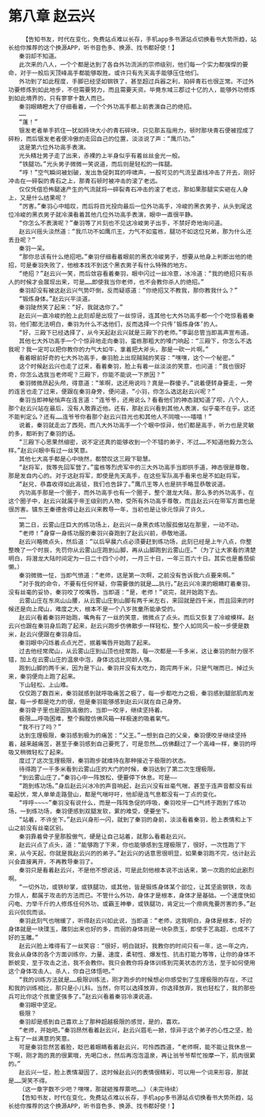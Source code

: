 # 第八章 赵云兴
        【告知书友，时代在变化，免费站点难以长存，手机app多书源站点切换看书大势所趋，站长给你推荐的这个换源APP，听书音色多、换源、找书都好使！】
       秦羽却不知道。
       此次来的八人，一个个都是达到了各自外功流派的宗师级别，他们每一个实力都强悍的要命，对于一般后天顶峰高手都能够取胜。或许只有先天高手能够压住他们。
       外功到了如此程度，手脚已经坚如钢铁了，甚至超过兵器之利，拍碎青石也很正常。不过外功要修炼到如此地步，不但需要努力，而且需要天资。毕竟东域三郡过十亿的人，能够外功修炼到如此境界的，只有寥寥十数人而已。
       秦羽眼睛瞪大了仔细看着，一个个外功高手都上前表演自己的绝招。
       ……
       “蓬！”
       银发老者单手抓住一犹如砖块大小的青石碎块，只见那五指用力，顿时那块青石便被捏成了碎粉，而后银发老者便冷傲的走回自己的位置，淡淡说了声：“鹰爪功。”
       这是第六位外功高手表演。
       光头精壮男子走了出来，赤裸的上半身似乎有着丝丝金光一般。
       “铁腿功。”光头男子微微一笑说道，而后则是轻松的一挥腿。
       “呼！”空气瞬间被划破，发出急促刺耳的呼啸声，一股可见的气流呈直线冲击了开去，刚好冲击在一碎裂的青石之上，那青石顿时被冲击的滚了老远。
       仅仅凭借恐怖腿速产生的气流就将一碎裂青石冲击的滚了老远，那如果那腿实实砸在人身上，又是什么结果呢？
       “厉害。”秦羽心中暗叹，而后将目光投向最后一位外功高手，冷峻的黑衣男子，从头到尾这位冷峻的黑衣男子就冷漠看着其他几位外功高手表演，眼中一直很平静。
       “你怎么不表演呢？”秦羽等了片刻也不见这冷峻男子出手，不禁好奇地询问道。
       赵云兴摇头淡然道：“我爪功不如鹰爪王，力气不如蛮栋，腿功不如这位兄弟，那为什么还丢丑呢？”
       秦羽一呆。
       “那你总该有什么绝招吧。”秦羽仔细看着眼前的黑衣冷峻男子，想要从他身上判断出他的绝招，可是秦羽失败了，他根本找不到这个黑衣男子有什么特殊的地方。
       “绝招？”赵云兴一笑，而后敛容看着秦羽，眼中闪过一丝冷意，冰冷道：“我的绝招只有杀人的时候才会展现出来，可是……即使我当你老师，也不会教你杀人的绝招。”
       秦羽却没有被这赵云兴气势吓倒，反而疑惑道：“你绝招又不教我，那你教我什么？”
       “锻炼身体。”赵云兴平淡道。
       秦羽陡然笑了起来：“好，我就选你了。”
       赵云兴一直冷峻的脸上此刻却是出现了一丝惊讶，连其他七大外功高手都一个个吃惊看着秦羽，他们都无法明白，秦羽为什么不选他们，反而选择一个只传‘锻炼身体’的人。
       “好，三殿下已经选择了，从今天起赵云兴就是三殿下的老师。”李副总管当即高声宣布道。
       其他七大外功高手一个个惊异地走向秦羽，蛮栋那粗大的嗓门响起：“三殿下，你怎么不选我呢？我一定可以把你教你的力气大如牛，拿着把大斧头，那是一砍一片啊。”
       看着眼前好奇的七大外功高手，秦羽脸上出现贼贼的笑容：“嘿嘿，这个一个秘密。”
       这个时候赵云兴也走了过来，看着秦羽，脸上有着一丝淡淡的笑意，也问道：“我也很好奇，你怎么选我当老师呢？三殿下，你能不能说一下原因？”
       秦羽微微昂起头颅，得意道：“笨啊，这还用说吗？真是一群傻子。”说着便转身要走，一旁的连言也走了过来，便跟在秦羽身旁，便问道，“小羽，你怎么选这赵云兴呢？”
       秦羽当即神秘悄声在连言道：“连爷爷，还用说么？看看他们的神态就知道了呗，八个人，那个赵云兴站在最后，没有人敢靠近他。还有，那赵云兴看到其他人表演，似乎毫不在乎。这还不能判定么？还有……连爷爷你看那个赵云兴目光也和其他人不同哦~~~嘻嘻！”
       说着，秦羽就走出了西苑，而八大外功高手一个个眼中惊异，他们都是高手，听力也是灵敏的多，都听到了秦羽的话。
       “三殿下心思果然细密，说不定还真的能够收到一个不错的弟子，不过……不知道他毅力怎么样。”赵云兴眼中有过一丝笑意。
       其他七大高手都是心中晓然，都赞叹这三殿下聪慧。
       “赵将军，我等先回军营了。”蛮栋等烈虎军中的三大外功高手当即拱手道，神态很是尊敬，那是发自内心的。对于这赵将军，即使是先天高手，在这些军队高手看来也是不如赵将军。
       “赵兄，恭喜收得如此高徒，我们也告辞了。”鹰爪王等人也是拱手略显恭敬说道。
       内功高手那是一个圈子，而外功高手也有一个圈子，整个潜龙大陆，那么多的外功高手，在这个圈子中，赵云兴就属于帝王级别的人物，受所有外功高手尊敬，而且赵云兴在带军方面也是很厉害。镇东王秦德舍得让赵云兴来教导一年，当初也是让徐元惊异了许久。
       ……
       第二日，云雾山庄巨大的练功场上，赵云兴一身黑衣练功服孤傲站在那里，一动不动。
       “老师！”身穿一身练功服的秦羽兴奋跑到了赵云兴前，恭敬地道。
       赵云兴略微点头，然后道：“以后早晨六点必须要赶到练功场，此刻已经是上午八点，你整整晚了一个时辰，先罚你从云雾山庄跑到山脚，再从山脚跑到云雾山庄。”（为了让大家看的清楚明白，将潜龙大陆时间定为一日二十四个小时，一月三十日，一年三百六十日。其实也是番茄偷懒。）
       秦羽微微一怔，当即气愤道：“老师，这是第一次啊，之前没有告诉我六点要来啊。”
       “对于我的命令，不要有任何怀疑，你需要做的就是……执行。”赵云兴冷漠的眼睛盯着秦羽，没有丝毫的妥协，秦羽咬了咬嘴唇，当即道：“是，老师！”说完，就开始跑下去。
       云雾山庄在东岚山山腰，从云雾山庄到山脚有两千米左右，来回就是四千米，而且回来的时候还是向上爬山，难度之大，根本不是一个八岁孩童所能承受的。
       赵云兴看着秦羽开始跑，嘴角有了一丝的笑意，微微点了点头。而后又恢复了冷峻模样。赵云兴也跟在秦羽身后跑了起来，赵云兴跑步仿佛散步一样轻松，整个人如同风一般一步便是数米，赵云兴便跟在秦羽身后。
       秦羽眼中闪烁着点点光芒，抿着嘴唇开始跑了起来。
       过去他经常爬山，从云雾山庄到山顶也经常跑，每一次都是一千多米，这让秦羽的耐力很不错，加上在云雾山庄的温泉中泡，身体远远比同龄人强。
       跑到山脚的两千米，因为是下山，秦羽并没有太吃力，跑完两千米，只是气喘而已，掉过头来，秦羽便向上跑了起来。
       下山轻松，上山难。
       仅仅跑了数百米，秦羽就感到就呼吸痛苦之极了，每一步都吃力之极，秦羽感到腿部肌肉发酸，每一步都是吃力的很，但是秦羽能够感到赵云兴就在自己身旁。
       秦羽骨子里也是固执高傲的，当即一咬牙，继续坚持着。
       极限……呼吸困难，整个胸膛仿佛风箱一样极速的吸着氧气。
       “我不行了吗？”
       达到生理极限，秦羽感到极为的痛苦：“父王。”一想到自己的父亲，秦羽便咬牙继续坚持着，越来越痛苦，甚至于秦羽感到自己要死了，可是忽然……仿佛翻过了一个高峰一样，秦羽的呼吸又稍微轻松了起来。
       度过了这次生理极限，秦羽跑步就维持在那种接近于极限的状态。
       待得跑了一千多米看到云雾山庄的大门的时候，秦羽达到了第二次生理极限。
       “到云雾山庄了。”秦羽心中一阵放松，便要停下休息。可是——
       “跑到练功场。”身后赵云兴冰冷的声音响起，赵云兴没有丝毫气喘，甚至于连声音都没有丝毫起伏，常人单单走路登山，都是气喘吁吁，他却是连气息都没有一丁点的变化。
       “呼呼~~~~”秦羽没有说什么，而是一阵阵急促的呼吸，秦羽咬牙一口气终于跑到了练功场，一到练功场，秦羽便感到双腿发软，累的难受，便要坐下。
       “站着，不许坐下。”赵云兴身形一闪，就到了秦羽的身前，淡淡看着秦羽，脸上表情和上下山之前没有丝毫区别。
       秦羽靠着骨子里那股傲气，硬是让自己站着，就那么看着赵云兴。
       赵云兴点了点头，道：“能够跑了下来，你也能够感到生理极限了，很好，一次性跑了下来，从今天起，你就是我赵云兴的的弟子。”赵云兴的话意思很明显，如果秦羽跑不完，估计赵云兴会直接离开，不再教导秦羽了。
       秦羽只是看着赵云兴，不是他不想说话，可是此刻他根本说不出话来，第一次跑的如此剧烈啊。
       “一切外功，或铁砂掌，或铁腿功，或其他，皆是锻炼身体某个部位，让其坚逾钢铁，攻击力惊人，都属于攻击的方法而已。不管什么外功，身体才是根本，身体才是基础。一个速度快如闪电、力举千斤的人修炼任何外功，或霸王神拳，或铁腿功，肯定比一个痨病鬼要厉害的多。”赵云兴侃侃而谈。
       秦羽此刻气也喘缓了，听得赵云兴如此说，当即道：“老师，这我明白，身体是根本，好的身体就是一块璞玉，雕刻出来也好的多，而弱的身体则是一块杂质玉，即使手艺高超，也成不了好的玉雕。”
       赵云兴脸上难得有了一丝笑容：“很好，明白就好。我教你的时间只有一年，这一年之内，我会从身体的各个方面训练你，力量、速度，柔韧性、爆发性、抗击打能力等等，让你的身体不断蜕变，至于攻击之法，我不会教你。我只会教你将身体训练到完美状态的方法，至于如何使用这个身体攻击人、杀人，你自己体悟吧。”
       “我的训练方法就是……极限训练法，刚才跑步的时候想必你感受到了生理极限的存在，不过和我的训练相比，那只是小儿科。当然，你可以选择放弃，你选择放弃，我也轻松了，我的那些兵可比你这个孩童坚强多了。”赵云兴看着秦羽冷漠说道。
       秦羽眼中坚定。
       极限？
       秦羽却是感到自己喜欢上了那种超越极限的感觉，是的，喜欢。
       “老师，开始吧。”秦羽昂然看着赵云兴，赵云兴眉毛一掀，惊异于这个弟子的心性之坚，脸上有了一丝满意的笑意。
       可是秦羽忽然苦着脸，眨巴着眼睛看着赵云兴，可怜西西道，“老师啊，能不能让我休息一下啊，刚才跑的真的很累哦，先喝口水，然后再泡泡温泉，再让翁爷爷帮忙按摩一下，肌肉很累的。”
       赵云兴一怔，脸上表情凝固了，这时候赵云兴的表情很精彩，可以用一个词来形容，那就是……哭笑不得。
       （这一章字数不少吧？嘿嘿，那就砸推荐票吧……）（未完待续）
       【告知书友，时代在变化，免费站点难以长存，手机app多书源站点切换看书大势所趋，站长给你推荐的这个换源APP，听书音色多、换源、找书都好使！】